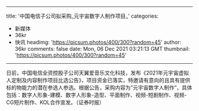 
---
title: '中国电信子公司拟采购_元宇宙数字人制作项目_'
categories: 
 - 新媒体
 - 36kr
 - 快讯
headimg: 'https://picsum.photos/400/300?random=45'
author: 36kr
comments: false
date: Mon, 06 Dec 2021 03:21:13 GMT
thumbnail: 'https://picsum.photos/400/300?random=45'
---

<div>   
日前，中国电信全资控股子公司天翼爱音乐文化科技，发布《2021年元宇宙虚拟人定制及内容制作项目比选公告》，项目资金已落实，特邀请有意向的且具有提供标的物能力的潜在参选人参选。根据公告，采购内容为“元宇宙数字人制作”，具体包括：数字人形象-建模、数字人形象-造型、平面制作、视频-短剧制作、视频-CG短片制作、KOL合作宣发。（证券时报）  
</div>
            